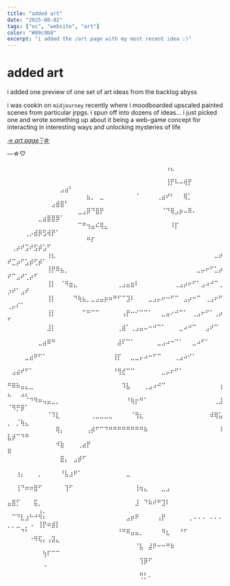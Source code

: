 ```yaml
---
title: "added art"
date: "2025-08-02"
tags: ["oc", "website", "art"]
color: "#89c9b8"
excerpt: "i added the /art page with my most recent idea :)"
---
```


# added art

i added one preview of one set of art ideas from the backlog abyss

i was cookin on `midjourney` recently where i moodboarded upscaled painted scenes from particular jrpgs. i spun off into dozens of ideas... i just picked one and wrote something up about it being a web-game concept for interacting in interesting ways and unlocking mysteries of life

_[→ art page -͟͟͞☆](/art)_

—☆♡

⠀⠀⠀⠀⠀⠀⠀⠀⠀⠀⠀⠀⠀⠀⠀⠀⠀⠀⠀⠀⠀⠀⠀⠀⠀⠀⠀⠀⠀⠀⠀⠀⠀⠀⠀⠀⢠⣄⠀⠀⠀⠀⠀⠀⠀⠀⠀⠀⠀⠀⠀⠀⠀⠀⠀⠀⠀⠀⠀⠀⠀⠀⠀⠀
⠀⠀⠀⠀⠀⠀⠀⠀⠀⠀⠀⠀⠀⠀⠀⠀⠀⠀⠀⠀⠀⠀⠀⠀⠀⠀⠀⠀⠀⠀⠀⠀⠀⠀⠀⠀⢸⡟⠧⠤⢾⡟⠀⠀⠀⠀⠀⠀⠀⠀⠀⠀⠀⠀⠀⠀⠀⠀⠀⠀⠀⣠⣴⠃
⠀⠀⠀⠀⠀⠀⠀⠀⠀⠀⠀⠀⠀⠀⠀⠀⠀⠀⣦⡀⠀⣀⠀⠀⠀⠀⠀⠀⠀⠈⠀⠀⠀⠀⢀⣴⠞⠃⠀⠀⢿⡁⠀⠀⠀⠀⠀⠀⠀⠀⠀⠀⠀⠀⠀⠀⠀⠀⠀⣠⣾⣿⠃⠀
⠀⠀⠀⠀⠀⠀⠀⠀⠀⠀⠀⠀⠀⠀⠀⠀⣀⣠⡿⠙⣿⡟⠀⠀⠀⠀⠀⠀⠀⠀⠀⠀⠀⠀⠀⠈⠙⢿⣠⡶⠤⠿⠄⠀⠀⠀⠀⠀⠀⠀⠀⠀⠀⠀⠀⠀⣀⣴⣿⣿⡿⠁⠀⠀
⠀⠀⠀⠀⠀⠀⠀⠀⠀⠀⠀⠀⠀⠀⠀⠀⠉⠛⢲⣤⠮⢿⣄⠀⠀⠀⠀⠀⠀⠀⠀⠀⠀⠀⠀⠀⠀⠸⡏⠀⠀⠀⠀⠀⠀⠀⠀⠀⠀⠀⠀⠀⠀⢀⡠⣾⡿⣫⢾⡟⠁⠀⠀⠀
⠀⠀⠀⠀⠀⠀⠀⠀⠀⠀⠀⠀⠀⠀⠀⠀⠀⠀⠛⠏⠀⠀⠀⠀⠀⠀⠀⠀⠀⠀⠀⠀⠀⠀⠀⠀⠀⠀⠀⠀⠀⠀⠀⠀⠀⠀⠀⠀⠀⠀⢀⡴⠞⣩⠞⣫⡾⣡⠋⠀⠀⠀⠀⠀
⠀⠀⠀⠀⠀⠀⠀⠀⠀⢰⣆⠀⠀⠀⠀⠀⠀⠀⠀⠀⠀⠀⠀⠀⠀⠀⠀⠀⠀⠀⠀⠀⠀⠀⠀⠀⠀⠀⠀⠀⠀⠀⠀⠀⠀⠀⠀⣀⡴⠞⣉⡴⠋⣡⡾⢋⡾⠁⠀⠀⠀⠀⠀⠀
⠀⠀⠀⠀⠀⠀⠀⠀⠀⢸⡟⠿⣦⡀⠀⠀⠀⠀⠀⠀⠀⠀⠀⠀⠀⠀⠀⠀⠀⠀⠀⠀⠀⠀⠀⠀⠀⠀⠀⠀⠀⠀⠀⣀⡤⠖⠋⣁⡴⠞⠉⣠⠞⢁⡴⠋⠀⠀⠀⠀⠀⠀⠀⠀
⠀⠀⠀⠀⠀⠀⠀⠀⠀⢸⡇⠀⠈⠻⣶⣄⠀⠀⠀⠀⠀⠀⠀⠀⠀⢀⣠⣤⣶⠇⠀⠀⠀⠀⠀⠀⠀⠀⢀⣠⡴⠖⠋⠁⣠⠴⠚⠉⢀⡰⠞⠁⣠⠞⠀⠀⠀⠀⠀⠀⠀⠀⠀⠀
⠀⠀⠀⠀⠀⠀⠀⠀⠀⢸⡇⠀⠀⠀⠀⠙⢷⣦⡀⣀⣠⣤⡶⠶⠛⠋⠉⣹⠇⠀⠀⠀⣀⣠⡤⠖⠒⠋⠉⠀⣠⡴⠒⠉⠀⢀⣠⠖⠋⢀⡤⠎⠁⠀⠀⠀⠀⠀⠀⠀⠀⠀⠀⠀
⠀⠀⠀⠀⠀⠀⠀⠀⠀⢸⡇⠀⠀⠀⠀⠀⠀⠉⠛⠉⠉⠀⠀⠀⠀⠀⢠⡟⠒⠊⠉⠉⠁⠀⠀⣀⣤⠔⠚⠉⠁⠀⢀⣠⠖⠋⠁⢀⡴⠋⠀⠀⠀⠀⠀⠀⠀⠀⠀⠀⠀⠀⠀⠀
⠀⠀⠀⠀⠀⠀⠀⠀⠀⣸⡇⠀⠀⠀⠀⠀⠀⠀⠀⠀⠀⠀⠀⠀⠀⢀⣾⠁⢀⣠⣤⠤⠒⠚⠉⠁⠀⠀⠀⣀⠴⠚⠉⠀⠀⣠⠞⠉⠀⠀⠀⠀⠀⠀⠀⠀⠀⠀⠀⠀⠀⠀⠀⠀
⠀⠀⠀⠀⠀⠀⠀⣀⣴⠿⠛⠀⠀⠀⠀⠀⠀⠀⠀⠀⠀⠀⠀⠀⠀⣼⠏⠉⠁⠀⠀⠀⠀⠀⣀⣠⠴⠒⠉⠁⠀⠀⣀⠴⠋⠁⠀⠀⠀⠀⠀⠀⠀⠀⠀⠀⠀⠀⠀⠀⠀⠀⠀⠀
⠀⠀⠀⠀⣀⣴⠟⠋⠁⠀⠀⠀⠀⠀⠀⠀⠀⠀⠀⠀⠀⠀⠀⠀⢸⡏⠀⠀⣀⣀⡤⠴⠒⠋⠉⠀⠀⠀⢀⣠⠴⠊⠁⠀⠀⠀⠀⠀⠀⠀⠀⠀⠀⠀⠀⠀⠀⠀⠀⠀⠀⠀⠀⠀
⠀⣠⣴⠞⠋⠁⠀⠀⠀⠀⠀⠀⠀⠀⠀⠀⠀⠀⠀⠀⠀⠀⠀⠀⠘⢻⣞⠉⠉⠀⠀⠀⠀⠀⠀⣀⡤⠖⠋⠁⠀⠀⠀⠀⠀⠀⠀⠀⠀⠀⠀⠀⠀⠀⠀⠀⠀⠀⠀⠀⠀⠀⠀⠀
⠛⠿⠷⣤⣄⣀⠀⠀⠀⠀⠀⠀⠀⠀⠀⠀⠀⠀⠀⠀⠀⠀⠀⠀⠀⠀⠹⣧⠀⠀⠀⢀⣠⠴⠚⠉⠀⠀⠀⠀⠀⠀⠀⠀⠀⠀⠀⠀⢰⣄⠀⠀⣠⡄⠀⠀⠀⠀⠀⠀⠀⠀⠀⠀
⠀⠀⠀⠀⠈⠙⠻⠶⢤⣤⣀⡀⠀⠀⠀⠀⠀⠀⠀⠀⠀⠀⠀⠀⠀⠀⠀⠘⢷⡖⠛⠁⠀⠀⠀⠀⠀⠀⠀⠀⠀⠀⠀⠀⠀⠀⠀⢀⣸⠈⠻⡛⡿⠁⠀⠀⠀⠀⠀⠀⠀⠀⠀⠀
⠀⠀⠀⠀⠀⠀⠀⠀⠀⠈⠹⣇⠀⠀⠀⠀⠀⠀⠀⢀⣀⣀⣀⣀⠀⠀⠀⠀⠈⢻⣆⠀⠀⠀⠀⠀⠀⠀⠀⠀⠀⠀⠀⠀⠀⠀⠾⢿⣥⡀⠀⡈⢷⣄⠀⠀⠀⠀⠀⠀⠀⠀⠀⠀
⠀⠀⠀⠀⠀⠀⠀⠀⠀⠀⠀⢿⡄⠀⠀⠀⠀⠀⢠⡾⠋⠉⠙⠛⠛⠛⠛⠛⠛⠛⠛⠷⠀⠀⠀⠀⠀⠀⠀⠀⠀⠀⠀⠀⠀⠀⠀⠀⠸⣧⡾⠉⠙⠛⠀⠀⠀⠀⠀⠀⠀⠀⠀⠀
⠀⠀⠀⠀⠀⠀⠀⠀⠀⠀⠀⠺⣷⠀⠀⠀⢀⣴⡟⠀⠀⠀⠀⠀⠀⠀⠀⠀⠀⠀⠀⠀⠀⠀⠀⠀⠀⠀⠀⠀⠀⠀⠀⠀⠀⠀⠀⠀⠀⠿⠀⠀⠀⠀⠀⠀⠀⠀⠀⠀⠀⠀⠀⠀
⠀⠀⠀⠀⠀⠀⠀⠀⠀⠀⠀⠀⣿⡄⠀⣠⡾⠋⠀⠀⠀⠀⠀⠀⠀⠀⠀⠀⠀⠀⠀⠀⠀⠀⠀⠀⠀⠀⠀⠀⠀⠀⠀⠀⠀⠀⠀⠀⠀⠀⠀⠀⠀⠀⠀⠀⠀⠀⠀⠀⠀⠀⠀⠀
⠀⠀⢰⡄⠀⠀⠀⡀⠀⠀⠀⠀⠘⣧⣰⠟⠁⠀⠀⠀⠀⠀⠀⠀⠀⠀⠀⣀⠀⠀⠀⠀⠀⠀⠀⠀⠀⠀⠀⠀⠀⠀⠀⠀⠀⠀⠀⠀⠀⠀⠀⠀⠀⠀⠀⠀⠀⠀⠀⠀⠀⠀⠀⠀
⠀⠀⢸⠙⠶⠶⣿⠋⠀⠀⠀⠀⠀⢹⠋⠀⠀⠀⠀⠀⠀⠀⠀⠀⠀⠀⠀⠀⠀⢸⢶⣄⠀⠀⠀⣀⣠⠀⠀⠀⠀⠀⠀⠀⠀⠀⠀⠀⠀⠀⠀⠀⠀⠀⠀⠀⠀⠀⠀⠀⠀⠀⠀⠀
⣤⣿⡋⠀⠀⠀⣯⡀⠀⠀⠀⠀⠀⠀⠀⠀⠀⠀⠀⠀⠀⠀⠀⠀⠀⠀⠀⠀⠀⣸⠀⠙⠷⠞⠛⣹⠇⠀⠀⠀⠀⠀⠀⠀⠀⠀⠀⠀⠀⠀⠀⠀⠀⠀⠀⠀⢠⡀⠀⠀⠀⠀⠀⠀
⠀⠉⠙⣇⣰⠓⠚⠻⠆⠀⠀⠀⠀⠀⠀⠀⠀⠀⠀⠀⠀⠀⠀⠀⠀⠀⠀⣠⡶⠟⠀⠀⠀⠀⢠⡟⠀⠀⠀⠀⠀⢀⠠⠠⠠⠀⠄⠄⠄⡀⡀⣀⠀⡀⠠⠀⢸⡟⠶⣾⡇⠀⠀⠀
⠀⠀⠀⠙⠃⠀⠀⠀⠀⠀⠀⠀⠀⠀⠀⠀⠀⠀⠀⠀⠀⠀⠀⠀⠀⠘⠛⠿⣤⣤⡀⠀⠀⠀⠀⠻⣆⠀⠀⠘⠋⠀⠀⠀⠀⠀⠀⠀⠀⠀⠀⠀⠀⠀⠐⠻⢯⡄⢠⣽⣄⠀⠀⠀
⠀⠀⠀⠀⠀⠀⠀⠀⠀⠀⠀⠀⠀⠀⠀⠀⠀⠀⠀⠀⠀⠀⠀⠀⠀⠀⠀⠀⠀⠈⣧⠀⣼⠟⠒⠒⠛⠷⠀⠀⠀⠀⠀⠀⠀⠀⠀⠀⠀⠀⠀⠀⠀⠀⠀⠀⠀⢳⠏⠉⠉⠀⠀⠀
⠀⠀⠀⠀⠀⠀⠀⠀⠀⠀⠀⠀⠀⠀⠀⠀⠀⠀⠀⠀⠀⠀⠀⠀⠀⠀⠀⠀⠀⠀⢹⡿⠋⠀⠀⠀⠀⠀⠀⠀⠀⠀⠀⠀⠀⠀⠀⠀⠀⠀⠀⠀⠀⠀⠀⠀⠀⠈⠀⠀⠀⠀⠀⠀
⠀⠀⠀⠀⠀⠀⠀⠀⠀⠀⠀⠀⠀⠀⠀⠀⠀⠀⠀⠀⠀⠀⠀⠀⠀⠀⠀⠀⠀⠀⢛⡃⠄⠀⠀⠀⠀⠀⠀⠀⠀⠀⠀⠀⠀⠀⠀⠀⠀⠀⠀⠀⠀⠀⠀⠀⠀⠀⠀⠀⠀⠀⠀⠀
